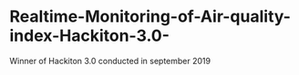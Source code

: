 # Realtime-Monitoring-of-Air-quality-index-Hackiton-3.0-
Winner of Hackiton 3.0 conducted in september 2019
